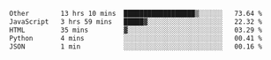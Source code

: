 <!--START_SECTION:waka-->

```txt
Other        13 hrs 10 mins  ██████████████████▒░░░░░░   73.64 %
JavaScript   3 hrs 59 mins   █████▓░░░░░░░░░░░░░░░░░░░   22.32 %
HTML         35 mins         ▓░░░░░░░░░░░░░░░░░░░░░░░░   03.29 %
Python       4 mins          ░░░░░░░░░░░░░░░░░░░░░░░░░   00.41 %
JSON         1 min           ░░░░░░░░░░░░░░░░░░░░░░░░░   00.16 %
```

<!--END_SECTION:waka-->
